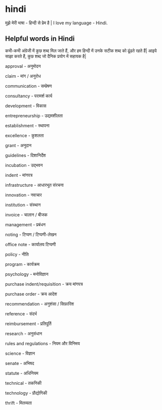# hindi
मुझे मेरी भाषा - हिन्दी से प्रेम है | I love my language - Hindi. 


## Helpful words in Hindi   

कभी-कभी अंग्रेजी में कुछ शब्द मिल जाते हैं, और हम हिन्दी में उनके सटीक शब्द को ढूंढते रहते हैं| आइये साझा करते हैं, कुछ शब्द जो दैनिक प्रयोग में सहायक है|  

approval - अनुमोदन 

claim - मांग / अनुरोध 

communication - सम्प्रेषण 

consultancy - परामर्श कार्य  

development - विकास 

entrepreneurship - उद्यमशीलता 

establishment - स्थापना   

excellence - कुशलता 

grant - अनुदान 

guidelines - दिशानिर्देश 

incubation - उद्भवन 

indent - मांगपत्र 

infrastructure - आधारभूत संरचना 

innovation - नवाचार   

institution - संस्थान   

invoice - चालान / बीजक 

management - प्रबंधन 

noting - टिप्पण / टिप्पणी-लेखन 

office note - कार्यालय टिप्पणी 

policy - नीति 

program - कार्यक्रम 

psychology - मनोविज्ञान 

purchase indent/requisition - क्रय मांगपत्र

purchase order - क्रय आदेश 

recommendation - अनुशंसा / सिफ़ारिश 

reference - संदर्भ 

reimbursement - प्रतिपूर्ति 

research - अनुसंधान 

rules and regulations - नियम और विनिमय 

science - विज्ञान 

senate - अभिषद 

statute - अधिनियम 

technical - तकनिकी 

technology - प्रौद्योगिकी 

thrift - मितव्यता 
